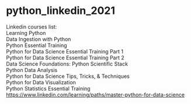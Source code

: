 
# python_linkedin_2021

Linkedin courses list:<br />
Learning Python<br />
Data Ingestion with Python<br />
Python Essential Training<br />
Python for Data Science Essential Training Part 1<br />
Python for Data Science Essential Training Part 2<br />
Data Science Foundations: Python Scientific Stack<br />
Python Data Analysis<br />
Python for Data Science Tips, Tricks, & Techniques<br />
Python for Data Visualization<br />
Python Statistics Essential Training<br />
https://www.linkedin.com/learning/paths/master-python-for-data-science

